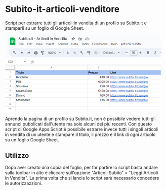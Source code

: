 # Subito-it-articoli-venditore
Script per estrarre tutti gli articoli in vendita di un profilo su Subito.it e stamparli su un foglio di Google Sheet.

![Screenshot](esempio.png)

Aprendo la pagina di un profilo su Subito.it, non è possibile vedere tutti gli annunci pubblicati dall'utente ma solo alcuni dei più recenti. Con questo script di Google Apps Script è possibile estrarre invece tutti i singoli articoli in vendita di un utente e stampare il titolo, il prezzo e il link di ogni articolo su un foglio Google Sheet.


## Utilizzo

Dopo aver creato una copia del foglio, per far partire lo script basta andare sulla toolbar in alto e cliccare sull'opzione "Articoli Subito" > "Leggi Articoli in Vendita". La prima volta che si lancia lo script sarà necessario concedere le autorizzazzioni. 

